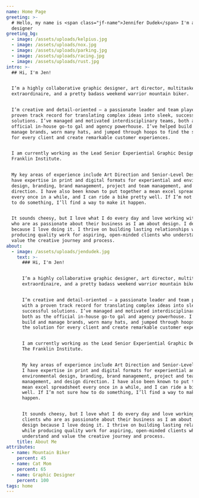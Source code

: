 ```yaml
---
name: Home Page
greeting: >-
  # Hello, my name is <span class="jf-name">Jennifer Dudek</span> I'm a graphic
  designer
greeting_bg:
  - image: /assets/uploads/kelpius.jpg
  - image: /assets/uploads/nox.jpg
  - image: /assets/uploads/parking.jpg
  - image: /assets/uploads/racing.jpg
  - image: /assets/uploads/rust.jpg
intro: >-
  ## Hi, I'm Jen!


  I’m a highly collaborative graphic designer, art director, multitasker
  extraordinaire, and a pretty badass weekend warrior mountain biker.


  I’m creative and detail-oriented — a passionate leader and team player with a
  proven track record for translating complex ideas into sleek, successful
  solutions. I’ve managed and motivated interdisciplinary teams, both as the
  official in-house go-to gal and agency powerhouse. I’ve helped build and
  manage brands, worn many hats, and jumped through hoops to find the solution
  for every client and create remarkable customer experiences.


  I am currently working as the Lead Senior Experiential Graphic Designer at The
  Franklin Institute.


  My key areas of experience include Art Direction and Senior-Level Design. I
  have expertise in print and digital formats for experiential and environmental
  design, branding, brand management, project and team management, and design
  direction. I have also been known to put together a mean excel spreadsheet
  every once in a while, and I can ride a bike pretty well. If I’m not sure how
  to do something, I’ll find a way to make it happen.


  It sounds cheesy, but I love what I do every day and love working with clients
  who are as passionate about their business as I am about design. I design
  because I love doing it. I thrive on building lasting relationships while
  producing quality work for aspiring, open-minded clients who understand and
  value the creative journey and process.
about:
  - image: /assets/uploads/jendudek.jpg
    text: >-
      ### Hi, I'm Jen!


      I’m a highly collaborative graphic designer, art director, multitasker
      extraordinaire, and a pretty badass weekend warrior mountain biker.


      I’m creative and detail-oriented — a passionate leader and team player
      with a proven track record for translating complex ideas into sleek,
      successful solutions. I’ve managed and motivated interdisciplinary teams,
      both as the official in-house go-to gal and agency powerhouse. I’ve helped
      build and manage brands, worn many hats, and jumped through hoops to find
      the solution for every client and create remarkable customer experiences.


      I am currently working as the Lead Senior Experiential Graphic Designer at
      The Franklin Institute.


      My key areas of experience include Art Direction and Senior-Level Design.
      I have expertise in print and digital formats for experiential and
      environmental design, branding, brand management, project and team
      management, and design direction. I have also been known to put together a
      mean excel spreadsheet every once in a while, and I can ride a bike pretty
      well. If I’m not sure how to do something, I’ll find a way to make it
      happen.


      It sounds cheesy, but I love what I do every day and love working with
      clients who are as passionate about their business as I am about design. I
      design because I love doing it. I thrive on building lasting relationships
      while producing quality work for aspiring, open-minded clients who
      understand and value the creative journey and process.
    title: About Me
attributes:
  - name: Mountain Biker
    percent: 45
  - name: Cat Mom
    percent: 65
  - name: Graphic Designer
    percent: 100
tags: home
---
```


